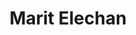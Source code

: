 ---
id: 20
title: 'Marit Elechan'
description: 'Marit Elechan is geïnteresseerd  in geschied- en cultuurfilosofie.'
keyword: Schrijver
pseudonym: true
image: avatar.webp
---